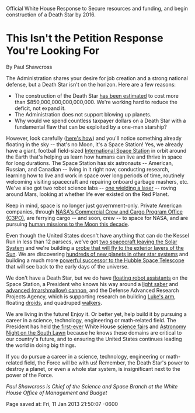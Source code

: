 <div id="wikitext">

Official White House Response to Secure resources and funding, and begin
construction of a Death Star by 2016.

<div class="vspace">

</div>

This Isn't the Petition Response You're Looking For
===================================================

By Paul Shawcross

The Administration shares your desire for job creation and a strong
national defense, but a Death Star isn't on the horizon. Here are a few
reasons:

<div class="vspace">

</div>

-   The construction of the Death Star [has been
    estimated](http://www4.lehigh.edu/business/about/deathstar.aspx) to
    cost more than \$850,000,000,000,000,000. We're working hard to
    reduce the deficit, not expand it.
-   The Administration does not support blowing up planets.
-   Why would we spend countless taxpayer dollars on a Death Star with a
    fundamental flaw that can be exploited by a one-man starship?

However, look carefully ([here's how](http://spotthestation.nasa.gov/))
and you'll notice something already floating in the sky -- that's no
Moon, it's a Space Station! Yes, we already have a giant, football
field-sized [International Space
Station](http://www.nasa.gov/mission_pages/station/main/index.html) in
orbit around the Earth that's helping us learn how humans can live and
thrive in space for long durations. The Space Station has six
astronauts -- American, Russian, and Canadian -- living in it right now,
conducting research, learning how to live and work in space over long
periods of time, routinely welcoming visiting spacecraft and repairing
onboard garbage mashers, etc. We've also got two robot science labs --
[one wielding a
laser](http://www.nasa.gov/mission_pages/msl/index.html) -- roving
around Mars, looking at whether life ever existed on the Red Planet.

Keep in mind, space is no longer just government-only. Private American
companies, through [NASA's Commercial Crew and Cargo Program Office
(C3PO)](http://www.nasa.gov/offices/c3po/home/index.html), are ferrying
cargo -- and soon, crew -- to space for NASA, and are pursuing [human
missions to the Moon this decade](http://goldenspikecompany.com/).

Even though the United States doesn't have anything that can do the
Kessel Run in less than 12 parsecs, we've got [two spacecraft leaving
the Solar System](http://voyager.jpl.nasa.gov/) and we're building a
[probe that will fly to the exterior layers of the
Sun](http://solarprobe.jhuapl.edu/). We are discovering [hundreds of new
planets in other star systems](http://kepler.nasa.gov/) and building a
much more [powerful successor to the Hubble Space
Telescope](http://www.jwst.nasa.gov/about.html) that will see back to
the early days of the universe.

We don't have a Death Star, but we do have [floating robot
assistants](http://www.nasa.gov/mission_pages/station/main/spheres.html)
on the Space Station, a President who knows his way around a [light
saber](http://www.flickr.com/photos/whitehouse/3994322108/) and
[advanced (marshmallow)
cannon](http://www.whitehouse.gov/blog/2012/02/07/president-obama-launches-marshmallow-cannon),
and the Defense Advanced Research Projects Agency, which is supporting
research on building [Luke's
arm](http://www.dekaresearch.com/deka_arm.shtml), floating
[droids](http://www.darpa.mil/NewsEvents/Releases/2012/12/06.aspx), and
quadruped
[walkers](http://www.darpa.mil/newsevents/releases/2012/09/10.aspx).

We are living in the future! Enjoy it. Or better yet, help build it by
pursuing a career in a science, technology, engineering or math-related
field. The President has held [the
first-ever](http://www.whitehouse.gov/photos-and-video/video/2010/10/27/first-ever-white-house-science-fair)
White House [science
fairs](http://www.whitehouse.gov/photos-and-video/video/2012/02/09/2012-white-house-science-fair)
and [Astronomy Night on the South
Lawn](http://www.whitehouse.gov/blog/Always-Reach-for-the-Stars-Astronomy-Night-at-the-White-House)
because he knows these domains are critical to our country's future, and
to ensuring the United States continues leading the world in doing big
things.

If you do pursue a career in a science, technology, engineering or
math-related field, the Force will be with us! Remember, the Death
Star's power to destroy a planet, or even a whole star system, is
insignificant next to the power of the Force.

*Paul Shawcross is Chief of the Science and Space Branch at the White
House Office of Management and Budget*

<div class="vspace">

</div>

<div style="display: none;">

Summary: a short description of the page Tags: saved page Source:
<https://petitions.whitehouse.gov/response/isnt-petition-response-youre-looking>
Parent: includeme:
Categories:[Articles](http://wiki.tamouse.org?n=Category.Articles)

</div>

Page saved at: Fri, 11 Jan 2013 21:50:07 -0600

<div class="vspace">

</div>

</div>
